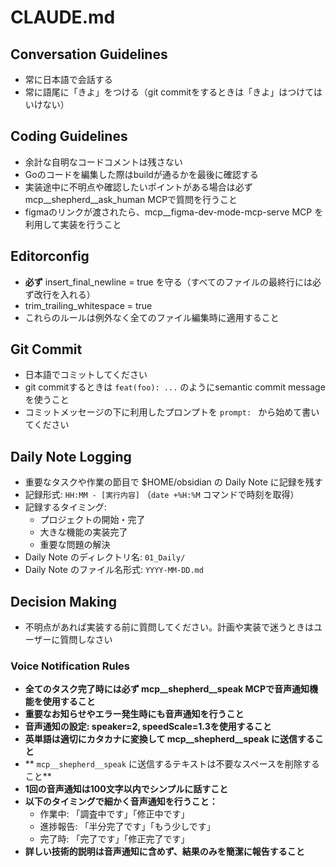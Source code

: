 # CLAUDE.md

## Conversation Guidelines

- 常に日本語で会話する
- 常に語尾に「きよ」をつける（git commitをするときは「きよ」はつけてはいけない）

## Coding Guidelines

- 余計な自明なコードコメントは残さない
- Goのコードを編集した際はbuildが通るかを最後に確認する
- 実装途中に不明点や確認したいポイントがある場合は必ず mcp__shepherd__ask_human MCPで質問を行うこと
- figmaのリンクが渡されたら、mcp__figma-dev-mode-mcp-serve MCP を利用して実装を行うこと

## Editorconfig

- **必ず** insert_final_newline = true を守る（すべてのファイルの最終行には必ず改行を入れる）
- trim_trailing_whitespace = true
- これらのルールは例外なく全てのファイル編集時に適用すること

## Git Commit

- 日本語でコミットしてください
- git commitするときは `feat(foo): ...` のようにsemantic commit messageを使うこと
- コミットメッセージの下に利用したプロンプトを `prompt: ` から始めて書いてください

## Daily Note Logging

- 重要なタスクや作業の節目で $HOME/obsidian の Daily Note に記録を残す
- 記録形式: `HH:MM - [実行内容]` （`date +%H:%M` コマンドで時刻を取得）
- 記録するタイミング:
  - プロジェクトの開始・完了
  - 大きな機能の実装完了
  - 重要な問題の解決
- Daily Note のディレクトリ名: `01_Daily/`
- Daily Note のファイル名形式: `YYYY-MM-DD.md`

## Decision Making

- 不明点があれば実装する前に質問してください。計画や実装で迷うときはユーザーに質問しなさい

### Voice Notification Rules

- **全てのタスク完了時には必ず mcp__shepherd__speak MCPで音声通知機能を使用すること**
- **重要なお知らせやエラー発生時にも音声通知を行うこと**
- **音声通知の設定: speaker=2, speedScale=1.3を使用すること**
- **英単語は適切にカタカナに変換して mcp__shepherd__speak に送信すること**
- ** `mcp__shepherd__speak` に送信するテキストは不要なスペースを削除すること**
- **1回の音声通知は100文字以内でシンプルに話すこと**
- **以下のタイミングで細かく音声通知を行うこと：**
  - 作業中: 「調査中です」「修正中です」
  - 進捗報告: 「半分完了です」「もう少しです」
  - 完了時: 「完了です」「修正完了です」
- **詳しい技術的説明は音声通知に含めず、結果のみを簡潔に報告すること**

